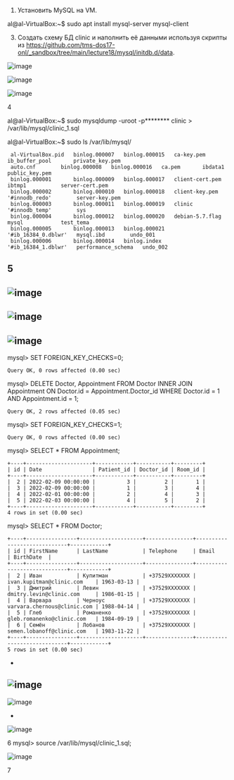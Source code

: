 1. Установить MySQL на VM.

al@al-VirtualBox:~$ sudo apt install mysql-server mysql-client

3. Создать схему БД clinic и наполнить её данными используя скрипты из https://github.com/tms-dos17-onl/_sandbox/tree/main/lecture18/mysql/initdb.d/data.

![image](https://github.com/tms-dos17-onl/Alex-Krylov/assets/139115675/76bc7c14-ce0b-49e7-bd2c-96efb71ee917)

![image](https://github.com/tms-dos17-onl/Alex-Krylov/assets/139115675/ed960f8f-48e9-4966-b0d2-c62e39b6b7af)

![image](https://github.com/tms-dos17-onl/Alex-Krylov/assets/139115675/45428d50-6c4a-4a80-8888-dd6ffa6cc683)

4

al@al-VirtualBox:~$ sudo mysqldump -uroot -p******** clinic > /var/lib/mysql/clinic_1.sql

al@al-VirtualBox:~$ sudo ls /var/lib/mysql/
````
 al-VirtualBox.pid   binlog.000007   binlog.000015   ca-key.pem		  ib_buffer_pool       private_key.pem
 auto.cnf	     binlog.000008   binlog.000016   ca.pem		  ibdata1	       public_key.pem
 binlog.000001	     binlog.000009   binlog.000017   client-cert.pem	  ibtmp1	       server-cert.pem
 binlog.000002	     binlog.000010   binlog.000018   client-key.pem	 '#innodb_redo'        server-key.pem
 binlog.000003	     binlog.000011   binlog.000019   clinic		 '#innodb_temp'        sys
 binlog.000004	     binlog.000012   binlog.000020   debian-5.7.flag	  mysql		       test_tema
 binlog.000005	     binlog.000013   binlog.000021  '#ib_16384_0.dblwr'   mysql.ibd	       undo_001
 binlog.000006	     binlog.000014   binlog.index   '#ib_16384_1.dblwr'   performance_schema   undo_002
````
5
-
![image](https://github.com/tms-dos17-onl/Alex-Krylov/assets/139115675/2b44c9df-6c20-4b3d-8fed-503d7d55ad99)
-
![image](https://github.com/tms-dos17-onl/Alex-Krylov/assets/139115675/ee496ad0-e90a-4a87-8913-32e85508384d)
-
![image](https://github.com/tms-dos17-onl/Alex-Krylov/assets/139115675/897321c8-9535-4ea6-a4c2-67bfc6bdde0a)
-
mysql> SET FOREIGN_KEY_CHECKS=0;
````
Query OK, 0 rows affected (0.00 sec)
````
mysql> DELETE Doctor, Appointment FROM Doctor INNER JOIN Appointment ON Doctor.id = Appointment.Doctor_id WHERE Doctor.id = 1 AND Appointment.id = 1;
````
Query OK, 2 rows affected (0.05 sec)
````
mysql> SET FOREIGN_KEY_CHECKS=1;
````
Query OK, 0 rows affected (0.00 sec)
````
mysql> SELECT * FROM Appointment;
````
+----+---------------------+------------+-----------+---------+
| id | Date                | Patient_id | Doctor_id | Room_id |
+----+---------------------+------------+-----------+---------+
|  2 | 2022-02-09 00:00:00 |          3 |         2 |       1 |
|  3 | 2022-02-09 00:00:00 |          1 |         3 |       4 |
|  4 | 2022-02-01 00:00:00 |          2 |         4 |       3 |
|  5 | 2022-02-03 00:00:00 |          4 |         5 |       2 |
+----+---------------------+------------+-----------+---------+
4 rows in set (0.00 sec)
````
mysql> SELECT * FROM Doctor;
````
+----+----------------+--------------------+---------------+-----------------------------+------------+
| id | FirstName      | LastName           | Telephone     | Email                       | BirthDate  |
+----+----------------+--------------------+---------------+-----------------------------+------------+
|  2 | Иван           | Купитман           | +37529XXXXXXX | ivan.kupitman@clinic.com    | 1963-03-13 |
|  3 | Дмитрий        | Левин              | +37529XXXXXXX | dmitry.levin@clinic.com     | 1986-01-15 |
|  4 | Варвара        | Черноус            | +37529XXXXXXX | varvara.chernous@clinic.com | 1988-04-14 |
|  5 | Глеб           | Романенко          | +37529XXXXXXX | gleb.romanenko@clinic.com   | 1984-09-19 |
|  6 | Семён          | Лобанов            | +37529XXXXXXX | semen.lobanoff@clinic.com   | 1983-11-22 |
+----+----------------+--------------------+---------------+-----------------------------+------------+
5 rows in set (0.00 sec)
````
-
![image](https://github.com/tms-dos17-onl/Alex-Krylov/assets/139115675/d1782856-067f-47c8-b978-c3e8e45ed7dd)
-
![image](https://github.com/tms-dos17-onl/Alex-Krylov/assets/139115675/faefa751-5f22-4b8f-be4e-d575f883ddc1)

-
![image](https://github.com/tms-dos17-onl/Alex-Krylov/assets/139115675/22031bdb-4342-427d-8eea-aa6cffc969b2)

6
mysql> source /var/lib/mysql/clinic_1.sql;

![image](https://github.com/tms-dos17-onl/Alex-Krylov/assets/139115675/bf052652-1c1c-41b4-8ed2-fbde38b0b216)

7
